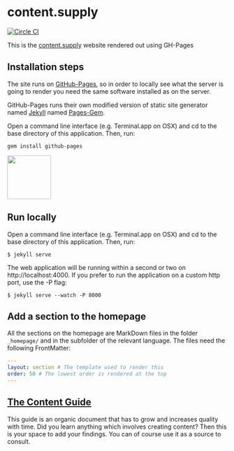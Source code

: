 # content.supply

[![Circle CI](https://circleci.com/gh/newatoms/contentsupply.svg?style=svg&circle-token=47cd8195c9d5e8668db4aeaf2b445d3099497fc2)](https://circleci.com/gh/newatoms/contentsupply)

This is the [content.supply](http://content.supply) website rendered out using GH-Pages

## Installation steps

The site runs on [GitHub-Pages](https://pages.github.com/), so in order to locally see what the server is going to render you need the same software installed as on the server.

GitHub-Pages runs their own modified version of static site generator named [Jekyll](http://jekyllrb.com/docs/github-pages/) named [Pages-Gem](https://github.com/github/pages-gem).

Open a command line interface (e.g. Terminal.app on OSX) and cd to the base directory of this application. Then, run:

	gem install github-pages

<img src="https://octodex.github.com/images/labtocat.png" width="100">

## Run locally

Open a command line interface (e.g. Terminal.app on OSX) and cd to the base directory of this application. Then, run:

	$ jekyll serve

The web application will be running within a second or two on http://localhost:4000. If you prefer to run the application on a custom http port, use the -P flag:

	$ jekyll serve --watch -P 8000

## Add a section to the homepage

All the sections on the homepage are MarkDown files in the folder `_homepage/` and in the subfolder of the relevant language. The files need the following FrontMatter:

```yaml
---
layout: section # The template used to render this
order: 50 # The lowest order is rendered at the top
---
```
## [The Content Guide](https://github.com/newatoms/guides/tree/ready/the-content-guide)

This guide is an organic document that has to grow and increases quality with time. Did you learn anything which involves creating content? Then this is your space to add your findings. You can of course use it as a source to consult. 
